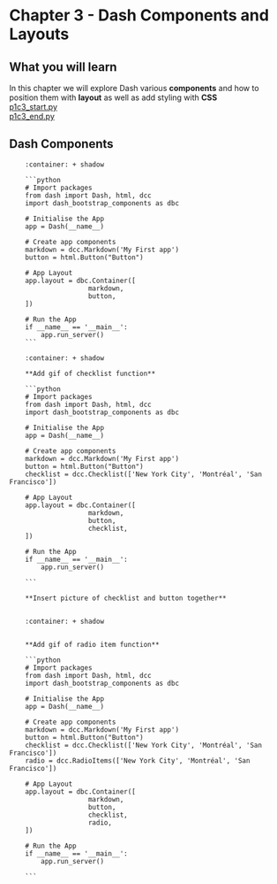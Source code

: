 # Chapter 3 - Dash Components and Layouts
## What you will learn

In this chapter we will explore Dash various **components** and how to position them with **layout** as well as add styling with **CSS**\
[p1c3_start.py](../assets/p1c2/p1c2_end.py)\
[p1c3_end.py](../assets/p1c3/p1c3_end.py)


## Dash Components

```{dropdown} Buttons
    :container: + shadow
  
    ```python
    # Import packages 
    from dash import Dash, html, dcc
    import dash_bootstrap_components as dbc

    # Initialise the App 
    app = Dash(__name__)

    # Create app components
    markdown = dcc.Markdown('My First app')
    button = html.Button("Button")

    # App Layout 
    app.layout = dbc.Container([
                    markdown,
                    button,
    ])

    # Run the App 
    if __name__ == '__main__':
        app.run_server()
    ```

```

```{dropdown} Checklist
    :container: + shadow
  
    **Add gif of checklist function**

    ```python
    # Import packages 
    from dash import Dash, html, dcc
    import dash_bootstrap_components as dbc

    # Initialise the App 
    app = Dash(__name__)

    # Create app components
    markdown = dcc.Markdown('My First app')
    button = html.Button("Button")
    checklist = dcc.Checklist(['New York City', 'Montréal', 'San Francisco'])

    # App Layout 
    app.layout = dbc.Container([
                    markdown,
                    button,
                    checklist,
    ])

    # Run the App 
    if __name__ == '__main__':
        app.run_server()

    ```

    **Insert picture of checklist and button together**
  
```

```{dropdown} Radio items
    :container: + shadow
  
  
    **Add gif of radio item function**

    ```python
    # Import packages 
    from dash import Dash, html, dcc
    import dash_bootstrap_components as dbc

    # Initialise the App 
    app = Dash(__name__)

    # Create app components
    markdown = dcc.Markdown('My First app')
    button = html.Button("Button")
    checklist = dcc.Checklist(['New York City', 'Montréal', 'San Francisco'])
    radio = dcc.RadioItems(['New York City', 'Montréal', 'San Francisco'])

    # App Layout 
    app.layout = dbc.Container([
                    markdown,
                    button,
                    checklist,
                    radio,
    ])

    # Run the App 
    if __name__ == '__main__':
        app.run_server()

    ```

```
